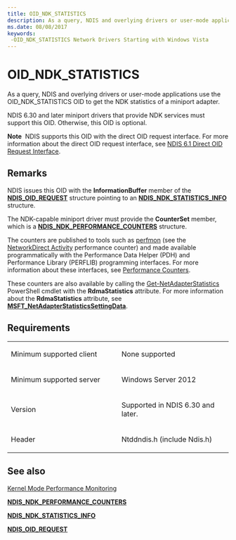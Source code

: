 ```yaml
---
title: OID_NDK_STATISTICS
description: As a query, NDIS and overlying drivers or user-mode applications use the OID_NDK_STATISTICS OID to get the NDK statistics of a miniport adapter.
ms.date: 08/08/2017
keywords: 
 -OID_NDK_STATISTICS Network Drivers Starting with Windows Vista
---
```


# OID\_NDK\_STATISTICS


As a query, NDIS and overlying drivers or user-mode applications use the OID\_NDK\_STATISTICS OID to get the NDK statistics of a miniport adapter.

NDIS 6.30 and later miniport drivers that provide NDK services must support this OID. Otherwise, this OID is optional.

**Note**  NDIS supports this OID with the direct OID request interface. For more information about the direct OID request interface, see [NDIS 6.1 Direct OID Request Interface](/windows-hardware/drivers/ddi/_netvista/).

 

## Remarks

NDIS issues this OID with the **InformationBuffer** member of the [**NDIS\_OID\_REQUEST**](/windows-hardware/drivers/ddi/oidrequest/ns-oidrequest-ndis_oid_request) structure pointing to an [**NDIS\_NDK\_STATISTICS\_INFO**](/windows-hardware/drivers/ddi/ntddndis/ns-ntddndis-_ndis_ndk_statistics_info) structure.

The NDK-capable miniport driver must provide the **CounterSet** member, which is a [**NDIS\_NDK\_PERFORMANCE\_COUNTERS**](/windows-hardware/drivers/ddi/ntddndis/ns-ntddndis-_ndis_ndk_performance_counters) structure.

The counters are published to tools such as [perfmon](/previous-versions/windows/it-pro/windows-server-2012-R2-and-2012/cc731067(v=ws.11)) (see the [NetworkDirect Activity](/previous-versions/windows/it-pro/windows-server-2012-R2-and-2012/hh997022(v=ws.11)) performance counter) and made available programmatically with the Performance Data Helper (PDH) and Performance Library (PERFLIB) programming interfaces. For more information about these interfaces, see [Performance Counters](/windows/desktop/PerfCtrs/performance-counters-portal).

These counters are also available by calling the [Get-NetAdapterStatistics](/powershell/module/netadapter/get-netadapterstatistics) PowerShell cmdlet with the **RdmaStatistics** attribute. For more information about the **RdmaStatistics** attribute, see [**MSFT\_NetAdapterStatisticsSettingData**](/previous-versions/windows/desktop/netadaptercimprov/msft-netadapterstatisticssettingdata).

## Requirements

<table>
<colgroup>
<col width="50%" />
<col width="50%" />
</colgroup>
<tbody>
<tr class="odd">
<td><p>Minimum supported client</p></td>
<td><p>None supported</p></td>
</tr>
<tr class="even">
<td><p>Minimum supported server</p></td>
<td><p>Windows Server 2012</p></td>
</tr>
<tr class="odd">
<td><p>Version</p></td>
<td><p>Supported in NDIS 6.30 and later.</p></td>
</tr>
<tr class="even">
<td><p>Header</p></td>
<td>Ntddndis.h (include Ndis.h)</td>
</tr>
</tbody>
</table>

## See also


[Kernel Mode Performance Monitoring](../devtest/kernel-mode-performance-monitoring.md)

[**NDIS\_NDK\_PERFORMANCE\_COUNTERS**](/windows-hardware/drivers/ddi/ntddndis/ns-ntddndis-_ndis_ndk_performance_counters)

[**NDIS\_NDK\_STATISTICS\_INFO**](/windows-hardware/drivers/ddi/ntddndis/ns-ntddndis-_ndis_ndk_statistics_info)

[**NDIS\_OID\_REQUEST**](/windows-hardware/drivers/ddi/oidrequest/ns-oidrequest-ndis_oid_request)

 

